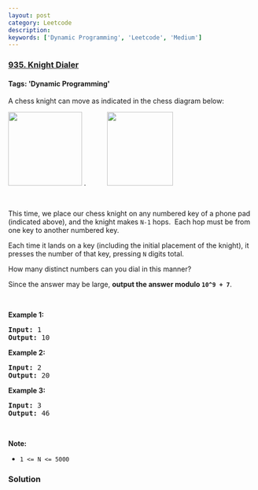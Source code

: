 ```yaml
---
layout: post
category: Leetcode
description: 
keywords: ['Dynamic Programming', 'Leetcode', 'Medium']
---
```

### [935. Knight Dialer](https://leetcode.com/problems/knight-dialer)

#### Tags: 'Dynamic Programming'

<div class="content__u3I1 question-content__JfgR"><div><p>A chess knight can move as indicated in the chess diagram below:</p>
<p><img alt="" src="https://assets.leetcode.com/uploads/2018/10/12/knight.png" style="width: 150px; height: 150px;"/> .           <img alt="" src="https://assets.leetcode.com/uploads/2018/10/30/keypad.png" style="width: 134px; height: 150px;"/></p>
<p> </p>
<p>This time, we place our chess knight on any numbered key of a phone pad (indicated above), and the knight makes <code>N-1</code> hops.  Each hop must be from one key to another numbered key.</p>
<p>Each time it lands on a key (including the initial placement of the knight), it presses the number of that key, pressing <code>N</code> digits total.</p>
<p>How many distinct numbers can you dial in this manner?</p>
<p>Since the answer may be large, <strong>output the answer modulo <code>10^9 + 7</code></strong>.</p>
<p> </p>
<ul>
</ul>
<div>
<p><strong>Example 1:</strong></p>
<pre><strong>Input: </strong><span id="example-input-1-1">1</span>
<strong>Output: </strong><span id="example-output-1">10</span>
</pre>
<div>
<p><strong>Example 2:</strong></p>
<pre><strong>Input: </strong><span id="example-input-2-1">2</span>
<strong>Output: </strong><span id="example-output-2">20</span>
</pre>
<div>
<p><strong>Example 3:</strong></p>
<pre><strong>Input: </strong><span id="example-input-3-1">3</span>
<strong>Output: </strong><span id="example-output-3">46</span>
</pre>
<p> </p>
<p><strong>Note:</strong></p>
<ul>
<li><code>1 &lt;= N &lt;= 5000</code></li>
</ul>
</div>
</div>
</div>
</div></div>

### Solution
